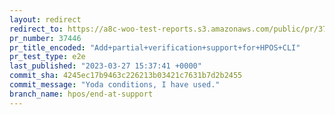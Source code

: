 ```yaml
---
layout: redirect
redirect_to: https://a8c-woo-test-reports.s3.amazonaws.com/public/pr/37446/e2e/index.html
pr_number: 37446
pr_title_encoded: "Add+partial+verification+support+for+HPOS+CLI"
pr_test_type: e2e
last_published: "2023-03-27 15:37:41 +0000"
commit_sha: 4245ec17b9463c226213b03421c7631b7d2b2455
commit_message: "Yoda conditions, I have used."
branch_name: hpos/end-at-support
---
```


